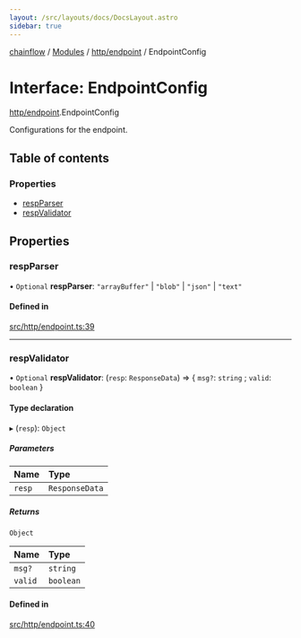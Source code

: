 ```yaml
---
layout: /src/layouts/docs/DocsLayout.astro
sidebar: true
---
```


[chainflow](../README) / [Modules](../modules) / [http/endpoint](../modules/http_endpoint) / EndpointConfig

# Interface: EndpointConfig

[http/endpoint](../modules/http_endpoint).EndpointConfig

Configurations for the endpoint.

## Table of contents

### Properties

- [respParser](./http_endpoint.EndpointConfig#respparser)
- [respValidator](./http_endpoint.EndpointConfig#respvalidator)

## Properties

### respParser

• `Optional` **respParser**: ``"arrayBuffer"`` \| ``"blob"`` \| ``"json"`` \| ``"text"``

#### Defined in

[src/http/endpoint.ts:39](https://github.com/edwinlzs/chainflow/blob/b0b3282/src/http/endpoint.ts#L39)

___

### respValidator

• `Optional` **respValidator**: (`resp`: `ResponseData`) => \{ `msg?`: `string` ; `valid`: `boolean`  }

#### Type declaration

▸ (`resp`): `Object`

##### Parameters

| Name | Type |
| :------ | :------ |
| `resp` | `ResponseData` |

##### Returns

`Object`

| Name | Type |
| :------ | :------ |
| `msg?` | `string` |
| `valid` | `boolean` |

#### Defined in

[src/http/endpoint.ts:40](https://github.com/edwinlzs/chainflow/blob/b0b3282/src/http/endpoint.ts#L40)
